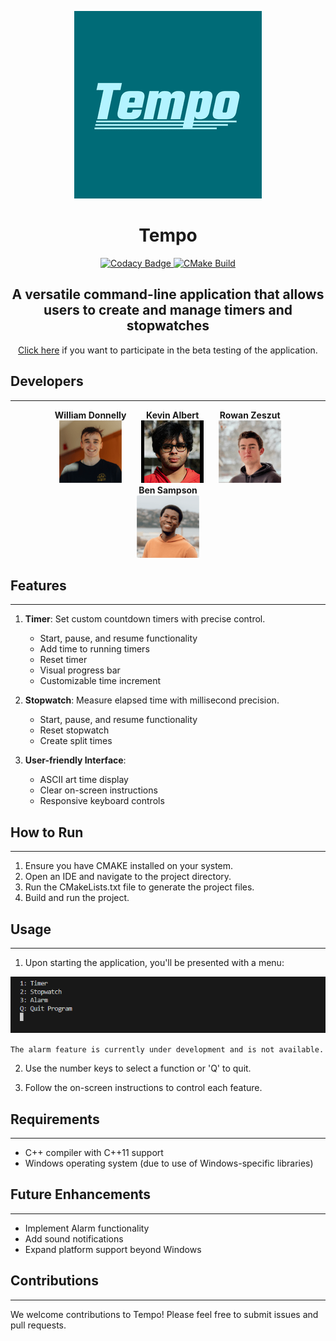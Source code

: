 
<p align="center">
  <img src="./images/Logo (Mid).png" alt="Logo (Mid)">
  <h1 align="center">Tempo</h1>
</p>

<p align="center">
  <a href="https://app.codacy.com/gh/stobitejnr/Tempo/dashboard?utm_source=gh&utm_medium=referral&utm_content=&utm_campaign=Badge_grade">
    <img src="https://app.codacy.com/project/badge/Grade/8b2c325c2cc14f8c83427c59c616a839" alt="Codacy Badge">
  </a>
  <a href="https://github.com/stobitejnr/Tempo/actions/workflows/cmake.yml">
    <img src="https://github.com/stobitejnr/Tempo/actions/workflows/cmake.yml/badge.svg" alt="CMake Build">
  </a>
</p>

<p align="center">
   <h2 align="center">A versatile command-line application that allows users to create and manage timers and stopwatches</h2>
</p>

<p align="center">
  <a href="https://forms.gle/yQKxxhWpJ1LWqaSq7">Click here</a> if you want to participate in the beta testing of the application.
</p>

## Developers
---
<p align="center">
  <span style="display: inline-block; text-align: center; margin: 0 10px;">
    <strong>William Donnelly</strong><br>
    <img src="./images/Will.png" alt="Will" style="width: 100px; height: auto;">
  </span>
  <span style="display: inline-block; text-align: center; margin: 0 10px;">
    <strong>Kevin Albert</strong><br>
    <img src="./images/Kevin.jpg" alt="Kevin" style="width: 100px; height: auto;">
  </span>
  <span style="display: inline-block; text-align: center; margin: 0 10px;">
    <strong>Rowan Zeszut</strong><br>
    <img src="./images/Rowan.png" alt="Rowan" style="width: 100px; height: auto;">
  </span>
  <span style="display: inline-block; text-align: center; margin: 0 10px;">
    <strong>Ben Sampson</strong><br>
    <img src="./images/Ben.png" alt="Ben" style="width: 100px; height: auto;">
  </span>
</p>

## Features
---
1. **Timer**: Set custom countdown timers with precise control.
   - Start, pause, and resume functionality
   - Add time to running timers
   - Reset timer
   - Visual progress bar
   - Customizable time increment

2. **Stopwatch**: Measure elapsed time with millisecond precision.
   - Start, pause, and resume functionality
   - Reset stopwatch
   - Create split times

3. **User-friendly Interface**:
   - ASCII art time display
   - Clear on-screen instructions
   - Responsive keyboard controls

## How to Run
---
1. Ensure you have CMAKE installed on your system.
2. Open an IDE and navigate to the project directory.
3. Run the CMakeLists.txt file to generate the project files.
4. Build and run the project.

## Usage
---
1. Upon starting the application, you'll be presented with a menu:

![Start up](./images/startup.png)

```The alarm feature is currently under development and is not available.```

2. Use the number keys to select a function or 'Q' to quit.

3. Follow the on-screen instructions to control each feature.

## Requirements
---
- C++ compiler with C++11 support
- Windows operating system (due to use of Windows-specific libraries)

## Future Enhancements
---
- Implement Alarm functionality
- Add sound notifications
- Expand platform support beyond Windows

## Contributions
---
We welcome contributions to Tempo! Please feel free to submit issues and pull requests.